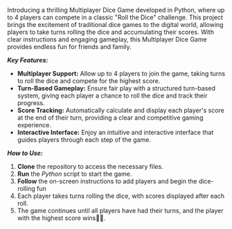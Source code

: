 Introducing a thrilling Multiplayer Dice Game developed in Python, where up to 4 players can compete in a classic  "Roll the Dice" challenge. This project brings the excitement of traditional dice games to the digital world, allowing players to  take turns rolling the dice and accumulating their scores. With clear instructions and engaging gameplay, this Multiplayer Dice Game provides endless fun for friends and family.



_**Key Features:**_

 - **Multiplayer Support:**   Allow up to 4 players to join the game, taking turns to roll the dice and compete for the highest score.
 - **Turn-Based Gameplay:**   Ensure fair play with a structured turn-based system, giving each player a chance to roll the dice and track their progress.
 - **Score Tracking:**         Automatically calculate and display each player's score at the end of their turn, providing a clear and competitive gaming experience.
 - **Interactive Interface:**  Enjoy an intuitive and interactive interface that guides players through each step of the game.

_**How to Use:**_
 1. **Clone** the repository to access the necessary files.
 2. **Run** the _Python_ script to start the game.
 3. **Follow** the on-screen instructions to add players and begin the dice-rolling fun
 4. Each player takes turns rolling the dice, with scores displayed after each roll.
 5. The game continues until all players have had their turns, and the player with the highest score wins🥇😜.
